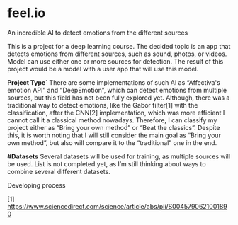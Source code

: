 # feel.io
An incredible AI to detect emotions from the different sources

This is a project for a deep learning course. The decided topic is an app that detects emotions from different sources, such as sound, photos, or videos.  Model can use either one or more sources for detection. 
The result of this project would be a model with a user app that will use this model.


**Project Type**`
There are some implementations of such AI as “Affectiva's emotion API” and “DeepEmotion”, which can detect emotions from multiple sources, but this field has not been fully explored yet. 
Although, there was a traditional way to detect emotions, like the Gabor filter[1] with the classification, after the CNN[2] implementation, which was more efficient I cannot call it a classical method nowadays. Therefore, I can classify my project either as “Bring your own method” or “Beat the classics”. Despite this, it is worth noting that I will still consider the main goal as “Bring your own method”, but also will compare it to the “traditional” one in the end.

**#Datasets**
Several datasets will be used for training, as multiple sources will be used. List is not completed yet, as I’m still thinking about ways to combine several different datasets. 

Developing process


[1] https://www.sciencedirect.com/science/article/abs/pii/S0045790621001890
